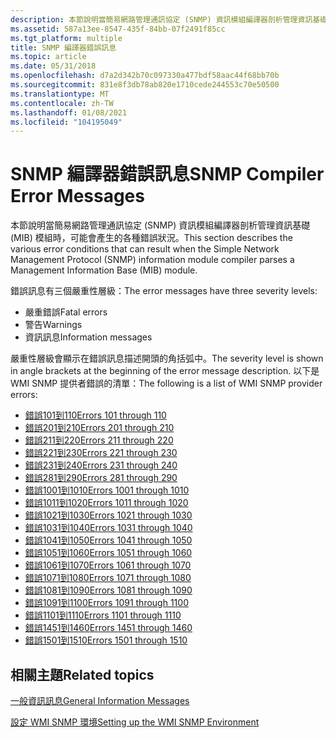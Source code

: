 ```yaml
---
description: 本節說明當簡易網路管理通訊協定 (SNMP) 資訊模組編譯器剖析管理資訊基礎 (MIB) 模組時，可能會產生的各種錯誤狀況。
ms.assetid: 587a13ee-8547-435f-84bb-07f2491f85cc
ms.tgt_platform: multiple
title: SNMP 編譯器錯誤訊息
ms.topic: article
ms.date: 05/31/2018
ms.openlocfilehash: d7a2d342b70c097330a477bdf58aac44f68bb70b
ms.sourcegitcommit: 831e8f3db78ab820e1710cede244553c70e50500
ms.translationtype: MT
ms.contentlocale: zh-TW
ms.lasthandoff: 01/08/2021
ms.locfileid: "104195049"
---
```

# <a name="snmp-compiler-error-messages"></a><span data-ttu-id="93509-103">SNMP 編譯器錯誤訊息</span><span class="sxs-lookup"><span data-stu-id="93509-103">SNMP Compiler Error Messages</span></span>

<span data-ttu-id="93509-104">本節說明當簡易網路管理通訊協定 (SNMP) 資訊模組編譯器剖析管理資訊基礎 (MIB) 模組時，可能會產生的各種錯誤狀況。</span><span class="sxs-lookup"><span data-stu-id="93509-104">This section describes the various error conditions that can result when the Simple Network Management Protocol (SNMP) information module compiler parses a Management Information Base (MIB) module.</span></span>

<span data-ttu-id="93509-105">錯誤訊息有三個嚴重性層級：</span><span class="sxs-lookup"><span data-stu-id="93509-105">The error messages have three severity levels:</span></span>

-   <span data-ttu-id="93509-106">嚴重錯誤</span><span class="sxs-lookup"><span data-stu-id="93509-106">Fatal errors</span></span>
-   <span data-ttu-id="93509-107">警告</span><span class="sxs-lookup"><span data-stu-id="93509-107">Warnings</span></span>
-   <span data-ttu-id="93509-108">資訊訊息</span><span class="sxs-lookup"><span data-stu-id="93509-108">Information messages</span></span>

<span data-ttu-id="93509-109">嚴重性層級會顯示在錯誤訊息描述開頭的角括弧中。</span><span class="sxs-lookup"><span data-stu-id="93509-109">The severity level is shown in angle brackets at the beginning of the error message description.</span></span> <span data-ttu-id="93509-110">以下是 WMI SNMP 提供者錯誤的清單：</span><span class="sxs-lookup"><span data-stu-id="93509-110">The following is a list of WMI SNMP provider errors:</span></span>

-   [<span data-ttu-id="93509-111">錯誤101到110</span><span class="sxs-lookup"><span data-stu-id="93509-111">Errors 101 through 110</span></span>](errors-101-through-110.md)
-   [<span data-ttu-id="93509-112">錯誤201到210</span><span class="sxs-lookup"><span data-stu-id="93509-112">Errors 201 through 210</span></span>](errors-201-through-210.md)
-   [<span data-ttu-id="93509-113">錯誤211到220</span><span class="sxs-lookup"><span data-stu-id="93509-113">Errors 211 through 220</span></span>](errors-211-through-220.md)
-   [<span data-ttu-id="93509-114">錯誤221到230</span><span class="sxs-lookup"><span data-stu-id="93509-114">Errors 221 through 230</span></span>](errors-221-through-230.md)
-   [<span data-ttu-id="93509-115">錯誤231到240</span><span class="sxs-lookup"><span data-stu-id="93509-115">Errors 231 through 240</span></span>](errors-231-through-240.md)
-   [<span data-ttu-id="93509-116">錯誤281到290</span><span class="sxs-lookup"><span data-stu-id="93509-116">Errors 281 through 290</span></span>](errors-281-through-290.md)
-   [<span data-ttu-id="93509-117">錯誤1001到1010</span><span class="sxs-lookup"><span data-stu-id="93509-117">Errors 1001 through 1010</span></span>](errors-1001-through-1010.md)
-   [<span data-ttu-id="93509-118">錯誤1011到1020</span><span class="sxs-lookup"><span data-stu-id="93509-118">Errors 1011 through 1020</span></span>](errors-1011-through-1020.md)
-   [<span data-ttu-id="93509-119">錯誤1021到1030</span><span class="sxs-lookup"><span data-stu-id="93509-119">Errors 1021 through 1030</span></span>](errors-1021-through-1030.md)
-   [<span data-ttu-id="93509-120">錯誤1031到1040</span><span class="sxs-lookup"><span data-stu-id="93509-120">Errors 1031 through 1040</span></span>](errors-1031-through-1040.md)
-   [<span data-ttu-id="93509-121">錯誤1041到1050</span><span class="sxs-lookup"><span data-stu-id="93509-121">Errors 1041 through 1050</span></span>](errors-1041-through-1050.md)
-   [<span data-ttu-id="93509-122">錯誤1051到1060</span><span class="sxs-lookup"><span data-stu-id="93509-122">Errors 1051 through 1060</span></span>](errors-1051-through-1060.md)
-   [<span data-ttu-id="93509-123">錯誤1061到1070</span><span class="sxs-lookup"><span data-stu-id="93509-123">Errors 1061 through 1070</span></span>](errors-1061-through-1070.md)
-   [<span data-ttu-id="93509-124">錯誤1071到1080</span><span class="sxs-lookup"><span data-stu-id="93509-124">Errors 1071 through 1080</span></span>](errors-1071-through-1080.md)
-   [<span data-ttu-id="93509-125">錯誤1081到1090</span><span class="sxs-lookup"><span data-stu-id="93509-125">Errors 1081 through 1090</span></span>](errors-1081-through-1090.md)
-   [<span data-ttu-id="93509-126">錯誤1091到1100</span><span class="sxs-lookup"><span data-stu-id="93509-126">Errors 1091 through 1100</span></span>](errors-1091-through-1100.md)
-   [<span data-ttu-id="93509-127">錯誤1101到1110</span><span class="sxs-lookup"><span data-stu-id="93509-127">Errors 1101 through 1110</span></span>](errors-1101-through-1110.md)
-   [<span data-ttu-id="93509-128">錯誤1451到1460</span><span class="sxs-lookup"><span data-stu-id="93509-128">Errors 1451 through 1460</span></span>](errors-1451-through-1460.md)
-   [<span data-ttu-id="93509-129">錯誤1501到1510</span><span class="sxs-lookup"><span data-stu-id="93509-129">Errors 1501 through 1510</span></span>](errors-1501-through-1510.md)

## <a name="related-topics"></a><span data-ttu-id="93509-130">相關主題</span><span class="sxs-lookup"><span data-stu-id="93509-130">Related topics</span></span>

<dl> <dt>

[<span data-ttu-id="93509-131">一般資訊訊息</span><span class="sxs-lookup"><span data-stu-id="93509-131">General Information Messages</span></span>](general-information-messages.md)
</dt> <dt>

[<span data-ttu-id="93509-132">設定 WMI SNMP 環境</span><span class="sxs-lookup"><span data-stu-id="93509-132">Setting up the WMI SNMP Environment</span></span>](setting-up-the-wmi-snmp-environment.md)
</dt> </dl>

 

 



